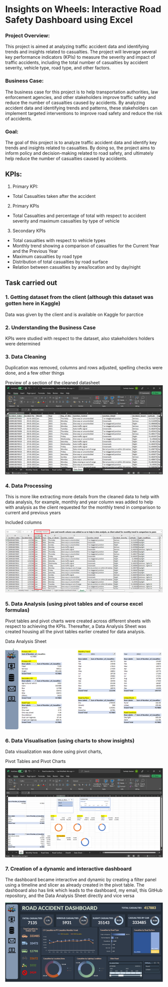 # Insights on Wheels: Interactive Road Safety Dashboard using Excel 
### Project Overview:
This project is aimed at analyzing traffic accident data and identifying trends and insights related to casualties. The project will leverage several key performance indicators (KPIs) to measure the severity and impact of traffic accidents, including the total number of casualties by accident severity, vehicle type, road type, and other factors.

### Business Case:
The business case for this project is to help transportation authorities, law enforcement agencies, and other stakeholders improve traffic safety and reduce the number of casualties caused by accidents. By analyzing accident data and identifying trends and patterns, these stakeholders can implement targeted interventions to improve road safety and reduce the risk of accidents.

### Goal:
The goal of this project is to analyze traffic accident data and identify key trends and insights related to casualties. By doing so, the project aims to inform policy and decision-making related to road safety, and ultimately help reduce the number of casualties caused by accidents.

## KPIs:
1. Primary KPI:
  - Total Casualties taken after the accident

2. Primary KPIs
  - Total Casualties and percentage of total with respect to accident severity and maximum casualties by type of vehicle

3. Secondary KPIs
  - Total casualties with respect to vehicle types
  - Monthly trend showing a comparison of casualties for the Current Year and the Previous Year
  - Maximum casualties by road type
  - Distribution of total casualties by road surface
  - Relation between casualties by area/location and by day/night

## Task carried out

### 1. Getting dataset from the client (although this dataset was gotten here in Kaggle)

  Data was given by the client and is available on Kaggle for parctice

### 2. Understanding the Business Case

  KPIs were studied with respect to the dataset, also stakeholders holders were determined

### 3. Data Cleaning

  Duplication was removed, columns and rows adjusted, spelling checks were done, and a few other things

  Preview of a section of the cleaned datasheet
  ![image](images/1.png)
  
### 4. Data Processing 
  This is more like extracting more details from the cleaned data to help with data analysis, for example, monthly and year column was added to help with analysis as the      client requested for the monthly trend in comparison to current and previous years

  Included columns

  ![image](images/2.png)

### 5. Data Analysis (using pivot tables and of course excel formulas)

  Pivot tables and pivot charts were created across different sheets with respect to achieving the KPIs. Thereafter, a Data Analysis Sheet was created housing all the pivot   tables earlier created for data analysis.

  Data Analysis Sheet

  ![image](images/3.png)

### 6. Data Visualisation (using charts to show insights)

  Data visualization was done using pivot charts,

  Pivot Tables and Pivot Charts

  ![image](images/4.png)

### 7. Creation of a dynamic and interactive dashboard

  The dashboard became interactive and dynamic by creating a filter panel using a timeline and slicer as already created in the pivot table. The dashboard also has link       which leads to the dashboard, my email, this GitHub repository, and the Data Analysis Sheet directly and vice versa

  ![image](images/5.png)




